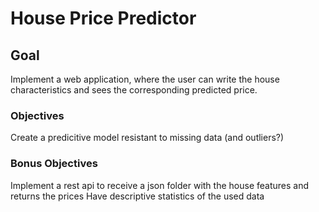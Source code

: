 # House Price Predictor

## Goal
Implement a web application, where the user can write the house characteristics and sees the corresponding predicted price.

### Objectives
Create a predicitive model resistant to missing data (and outliers?)

### Bonus Objectives
Implement a rest api to receive a json folder with the house features and returns the prices
Have descriptive statistics of the used data
